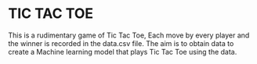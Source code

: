 # TIC TAC TOE

This is a rudimentary game of Tic Tac Toe, Each move by every player and the winner is recorded in 
the data.csv file. The aim is to obtain data to create a Machine learning model that plays Tic Tac Toe using the data.
